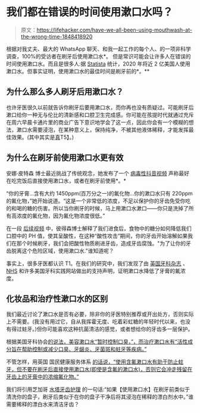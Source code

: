 # 我们都在错误的时间使用漱口水吗？

> 原文：<https://lifehacker.com/have-we-all-been-using-mouthwash-at-the-wrong-time-1848418920>

根据对我丈夫、最大的 WhatsApp 聊天、和我一起工作的每个人、的一项非科学调查，100%的受访者在刷牙后使用漱口水*。 但是常识可能会让许多人在错误的时间使用漱口水。而且是很多人:据 [Statista](https://www.statista.com/statistics/276434/us-households-usage-of-mouthwash-and-dental-rinse/) 统计，2020 年将近 2 亿美国人使用漱口水。但事实证明，使用漱口水的最佳时间是刷牙前的*。**



## 为什么那么多人刷牙后用漱口水？

也许牙医很久以前就告诉你刷牙后要用漱口水，而你再也没有质疑过。可能刷牙后漱口给你一种无与伦比的清新感和口腔卫生完成感。你可能在孩提时代就通过充斥在周六早晨卡通片里的商业广告下意识地学会了这一点，因此你会有一个模糊的想法，漱口水需要浸泡，在某种意义上，保持纯净，不被其他液体稀释，才能发挥最佳效果。(其中其实是[真](https://www.nhs.uk/live-well/healthy-body/how-to-keep-your-teeth-clean/#:~:text=Don't%20rinse%20your%20mouth,and%20reduces%20its%20preventative%20effects.)T5】。)

## 为什么在刷牙前使用漱口水更有效

安娜·皮特森 博士最近挑战了传统观念，她发布了一个 [病毒性抖音视频](https://www.tiktok.com/@annapetersondental/video/6982176506030198017?_d=secCgYIASAHKAESMgowW9IU%2FTvnrf5azIYhKyBR8zyaESpkt9aRKz4cDYp5pIquzoCP8K%2Fkhp%2BI7hzBkdkmGgA%3D&checksum=061a8a7d2d815ab7d1d6e7a1ef3e6cafeb7f0d39cbb5bca5127a4c072dd6ce2c&language=en&preview_pb=0&sec_user_id=MS4wLjABAAAAz-8pPUOA8CUELgqUq4tBdzcK7rkZJuuJ2iCRvWcqeI3lj9IxVqesEShg4yGa5caW&share_app_id=1233&share_item_id=6982176506030198017&share_link_id=eedefb7d-6891-413e-a09e-94dc72b902fe&source=h5_m&timestamp=1625695546&u_code=de66779g62g4jh&user_id=6865256054134031366&utm_campaign=client_share&utm_medium=android&utm_source=copy&_r=1&is_copy_url=1&is_from_webapp=v1) 声称最好在吃完饭后直接使用漱口水，或者在刷牙前使用*。*

“你的牙膏...含有大约 1450ppm(百万分之一)的氟化物...你的漱口水只有 220ppm 的氟化物，”她开始说道。“这是一个非常低的浓度，不足以保护你的牙齿免受你吃的和喝的糖的伤害。所以当你刷牙的时候，马上用漱口水漱口——你只是洗掉了所有高浓度的氟化物，因为氟化物浓度很低。”

在一段 [后续视频](https://www.tiktok.com/@annapetersondental/video/6982578715293256965?referer_url=https%3A%2F%2Fwww.cosmopolitan.com%2Fuk%2Fbody%2Fhealth%2Fa37008761%2Fmouthwash-before-brushing-tiktok%2F&referer_video_id=6982176506030198017&refer=embed) 中，彼得森博士解释了我们进食后，食物中的糖分如何降低我们口腔中的 PH 值，使其呈酸性，在这种“酸性攻击”期间，你的牙齿开始溶解如果我们在那个时候刷牙，我们会把酸性物质刷进牙齿，造成牙齿腐蚀。"为了让你的牙齿脱离这个危险区域，使用漱口水."谁知道呢？

事实上，很多牙医都认识 T1。在我们的研究中，我们发现了由 [英国牙科杂志](https://www.nature.com/articles/s41415-019-0036-x) 、 [NHS](https://www.nature.com/articles/s41415-019-0036-x) 和许多美国牙科实践网站做出的支持声明，证明漱口水降低了牙膏的氟浓度。

## 化妆品和治疗性漱口水的区别

我们最近讨论了漱口水是否有必要，除非你的牙医特别推荐或开出处方，否则实际上不需要。(我没有用过它，自从我挥霍无度、吃着彩虹糖的年轻时代以来，也没有得过蛀牙。)但你可能喜欢这种抗菌清洁的感觉，或者想给你的牙齿多一层保护。

根据美国牙科协会[的说法，美容漱口水“暂时控制口臭，”，而治疗漱口水有“活性成分旨在帮助控制或减少口臭、牙龈炎、牙菌斑和蛀牙等疾病。”](https://www.ada.org/resources/research/science-and-research-institute/oral-health-topics/mouthrinse-mouthwash)

不管怎样，用英国 国民健康服务体系 [的话说，“使用含氟漱口水有助于防止蛀牙，但不要在刷牙后直接使用漱口水(即使是含氟的漱口水)，否则它会冲走残留在牙齿上的牙膏中的浓缩氟化物。”](https://www.nhs.uk/live-well/healthy-body/how-to-keep-your-teeth-clean/)

我们将引用芝加哥 [水塔牙齿护理](https://www.watertowerdentalcare.com/blog/2014/11/use-mouthwash-brushing-teeth) 的一句话:“如果【使用漱口水】在刷牙前类似于清洗你的盘子，刷牙后类似于在你的盘子干净后将其浸泡在稀释的漂白剂水中。”谁需要稀释的漂白水来清洁牙齿？